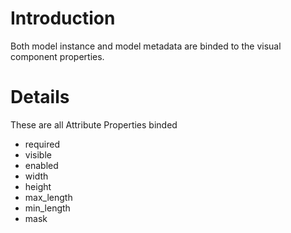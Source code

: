 # Introduction #

Both model instance and model metadata are binded to the visual component properties.


# Details #

These are all Attribute Properties binded
  * required
  * visible
  * enabled
  * width
  * height
  * max\_length
  * min\_length
  * mask